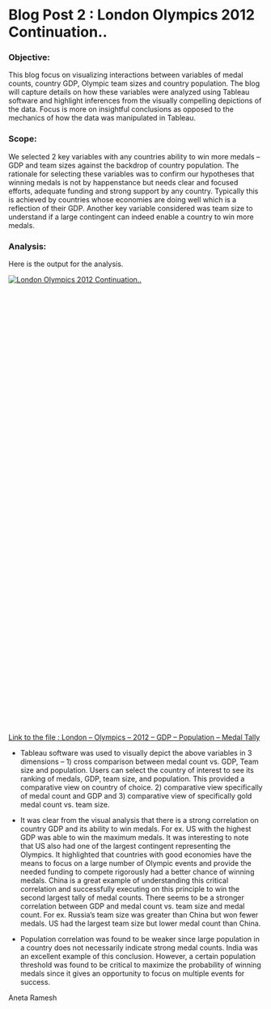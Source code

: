 # Blog Post 2 : London Olympics 2012 Continuation..

### Objective:
This blog focus on visualizing interactions between variables of medal counts, country GDP, Olympic team sizes and country population. The blog will capture details on how these variables were analyzed using Tableau software and highlight inferences from the visually compelling depictions of the data. Focus is more on insightful conclusions as opposed to the mechanics of how the data was manipulated in Tableau.

### Scope:
We selected 2 key variables with any countries ability to win more medals – GDP and team sizes against the backdrop of country population. The rationale for selecting these variables was to confirm our hypotheses that winning medals is not by happenstance but needs clear and focused efforts, adequate funding and strong support by any country. Typically this is achieved by countries whose economies are doing well which is a reflection of their GDP. Another key variable considered was team size to understand if a large contingent can indeed enable a country to win more medals.


### Analysis:

Here is the output for the analysis.
<script type='text/javascript' src='http://public.tableausoftware.com/javascripts/api/viz_v1.js'></script><div class='tableauPlaceholder' style='width: 1004px; height: 869px;'><noscript><a href='null'><img alt='London Olympics 2012 Continuation.. ' src='http:&#47;&#47;public.tableausoftware.com&#47;static&#47;images&#47;Bl&#47;Blog2post&#47;Dashboard1&#47;1_rss.png' style='border: none' /></a></noscript><object class='tableauViz' width='1004' height='869' style='display:none;'><param name='host_url' value='http%3A%2F%2Fpublic.tableausoftware.com%2F' /> <param name='site_root' value='' /><param name='name' value='Blog2post&#47;Dashboard1' /><param name='tabs' value='no' /><param name='toolbar' value='no' /><param name='static_image' value='http:&#47;&#47;public.tableausoftware.com&#47;static&#47;images&#47;Bl&#47;Blog2post&#47;Dashboard1&#47;1.png' /> <param name='animate_transition' value='yes' /><param name='display_static_image' value='yes' /><param name='display_spinner' value='yes' /><param name='display_overlay' value='yes' /><param name='display_count' value='yes' /><param name='showVizHome' value='no' /></object></div><div style='width:1004px;height:22px;padding:0px 10px 0px 0px;color:black;font:normal 8pt verdana,helvetica,arial,sans-serif;'><div style='float:right; padding-right:8px;'><a href='http://www.tableausoftware.com/public/about-tableau-products?ref=http://public.tableausoftware.com/views/Blog2post/Dashboard1' target='_blank'>Learn About Tableau</a></div></div>

[Link to the file : London – Olympics – 2012 – GDP – Population – Medal Tally](
http://public.tableausoftware.com/views/Blog2post/Dashboard1?:embed=y&:toolbar=no&:display_count=no  )
- Tableau software was used to visually depict the above variables in 3 dimensions – 1) cross comparison between medal count vs. GDP, Team size and population. Users can select the country of interest to see its ranking of medals, GDP, team size, and population. This provided a comparative view on country of choice. 2) comparative view specifically of medal count and GDP and 3) comparative view of specifically gold medal count vs. team size.

-	It was clear from the visual analysis that there is a strong correlation on country GDP and its ability to win medals. For ex. US with the highest GDP was able to win the maximum medals. It was interesting to note that US also had one of the largest contingent representing the Olympics. It highlighted that countries with good economies have the means to focus on a large number of Olympic events and provide the needed funding to compete rigorously had a better chance of winning medals. China is a great example of understanding this critical correlation and successfully executing on this principle to win the second largest tally of medal counts. There seems to be a stronger correlation between GDP and medal count vs. team size and medal count. For ex. Russia’s team size was greater than China but won fewer medals. US had the largest team size but lower medal count than China.

-	Population correlation was found to be weaker since large population in a country does not necessarily indicate strong medal counts. India was an excellent example of this conclusion. However, a certain population threshold was found to be critical to maximize the probability of winning medals since it gives an opportunity to focus on multiple events for success.

Aneta Ramesh
